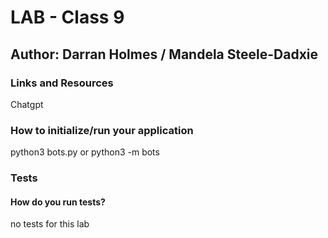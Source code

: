 # LAB - Class 9

## Author: Darran Holmes / Mandela Steele-Dadxie

### Links and Resources

Chatgpt

### How to initialize/run your application

python3 bots.py or python3 -m bots

### Tests

#### How do you run tests?

no tests for this lab




